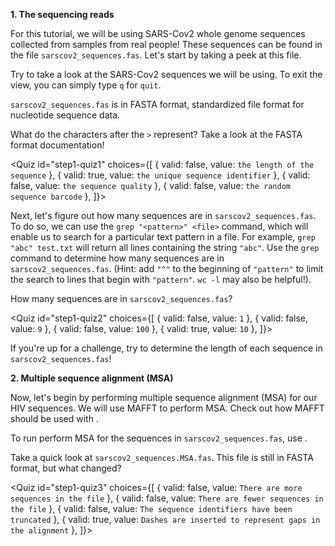 <script>
import Link from "$components/Link.svelte";
import Execute from "$components/Execute.svelte";
import Quiz from "$components/Quiz.svelte";
</script>

**1. The sequencing reads**

For this tutorial, we will be using SARS-Cov2 whole genome sequences collected from samples from real people! These sequences can be found in the file `sarscov2_sequences.fas`. Let's start by taking a peek at this file.

Try <Execute command="less -S sarscov2_sequences.fas" inline /> to
take a look at the SARS-Cov2 sequences we will be using. To exit the view, you can simply type `q` for `quit`.

`sarscov2_sequences.fas` is in FASTA format, standardized file format for nucleotide sequence data.

What do the characters after the `>` represent? Take a look at the FASTA format <Link href="https://www.ncbi.nlm.nih.gov/genbank/fastaformat/">documentation</Link>! 

<Quiz
	id="step1-quiz1"
	choices={[
		{ valid: false, value: `the length of the sequence` },
		{ valid: true, value: `the unique sequence identifier` },
		{ valid: false, value: `the sequence quality` },
		{ valid: false, value: `the random sequence barcode` },
    ]}>
	<span slot="prompt"></span>
</Quiz>

Next, let's figure out how many sequences are in `sarscov2_sequences.fas`. To do so, we can use the `grep "<pattern>" <file>` command, which will enable us to search for a particular text pattern in a file. For example, `grep "abc" test.txt` will return all lines containing the string `"abc"`. Use the `grep` command to determine how many sequences are in `sarscov2_sequences.fas`. (Hint: add `"^"` to the beginning of `"pattern"` to limit the search to lines that begin with `"pattern"`. `wc -l` may also be helpful!).

How many sequences are in `sarscov2_sequences.fas`?

<Quiz
	id="step1-quiz2"
	choices={[
		{ valid: false, value: `1` },
		{ valid: false, value: `9` },
		{ valid: false, value: `100` },
		{ valid: true, value: `10` },
    ]}>
	<span slot="prompt"></span>
</Quiz>

If you're up for a challenge, try to determine the length of each sequence in `sarscov2_sequences.fas`!

**2. Multiple sequence alignment (MSA)**

Now, let's begin by performing multiple sequence alignment (MSA) for our HIV sequences. We will use MAFFT to perform MSA. Check out how MAFFT should be used with <Execute command="mafft -h" inline />.

To run perform MSA for the sequences in `sarscov2_sequences.fas`, use <Execute command="mafft sarscov2_sequences.fas > sarscov2_sequences.MSA.fas" inline />.

Take a quick look at `sarscov2_sequences.MSA.fas`. This file is still in FASTA format, but what changed?

<Quiz
	id="step1-quiz3"
	choices={[
		{ valid: false, value: `There are more sequences in the file` },
		{ valid: false, value: `There are fewer sequences in the file` },
		{ valid: false, value: `The sequence identifiers have been truncated` },
		{ valid: true, value: `Dashes are inserted to represent gaps in the alignment` },
    ]}>
	<span slot="prompt"></span>
</Quiz>
